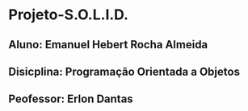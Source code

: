 # Projeto-S.O.L.I.D.
## Aluno: Emanuel Hebert Rocha Almeida
## Disicplina: Programação Orientada a Objetos
## Peofessor: Erlon Dantas
